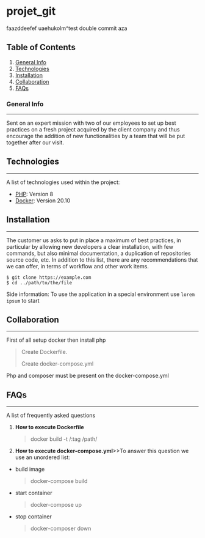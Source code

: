 # projet_git

faazddeefef
uaehukolm^test double commit
aza


## Table of Contents
1. [General Info](#general-info)
2. [Technologies](#technologies)
3. [Installation](#installation)
4. [Collaboration](#collaboration)
5. [FAQs](#faqs)
### General Info
***
Sent on an expert mission with two of our employees to set up best practices on a fresh project acquired by the client company and thus encourage the addition of new functionalities by a team that will be put together after our visit.
## Technologies
***
A list of technologies used within the project:
* [PHP](https://www.php.net/): Version 8
* [Docker](https://www.docker.com/): Version 20.10
## Installation
***
The customer us asks to put in place a maximum of best practices, in particular by allowing new developers a clear installation, with few commands, but also minimal documentation, a duplication of repositories source code, etc. In addition to this list, there are any recommendations that we can offer, in terms of workflow and other work items.
```
$ git clone https://example.com
$ cd ../path/to/the/file
```
Side information: To use the application in a special environment use ```lorem ipsum``` to start
## Collaboration
***
First of all setup docker then install php

> Create Dockerfile.
>
> Create docker-compose.yml

Php and composer must be present on the docker-compose.yml
## FAQs
***
A list of frequently asked questions
1. **How to execute Dockerfile**
   > docker build -t <user-dockerhub>/<image-name>:tag /path/
2. **How to execute docker-compose.yml**>>To answer this question we use an unordered list:
* build image
  > docker-compose build
* start container
  > docker-compose up
* stop container
   > docker-composer down
